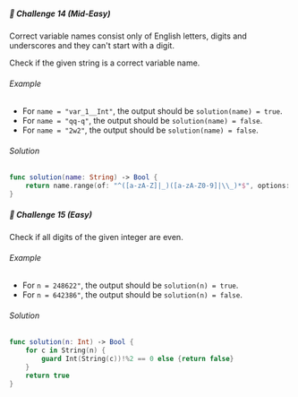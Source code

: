 ##### 🚀 Challenge 14 *(Mid-Easy)*
Correct variable names consist only of English letters, digits and underscores and they can't start with a digit.

Check if the given string is a correct variable name.
###### Example
- For `name = "var_1__Int"`, the output should be
`solution(name) = true`.
- For `name = "qq-q"`, the output should be
`solution(name) = false`.
- For `name = "2w2"`, the output should be
`solution(name) = false`.

###### Solution
``` swift
func solution(name: String) -> Bool {
    return name.range(of: "^([a-zA-Z]|_)([a-zA-Z0-9]|\\_)*$", options: .regularExpression, range: nil, locale: nil) != nil
}
```

##### 🚀 Challenge 15 *(Easy)*
Check if all digits of the given integer are even.

###### Example
- For `n = 248622"`, the output should be
`solution(n) = true`.
- For `n = 642386"`, the output should be
`solution(n) = false`.

###### Solution
``` swift
func solution(n: Int) -> Bool {
    for c in String(n) {
        guard Int(String(c))!%2 == 0 else {return false}
    }
    return true
}
```
